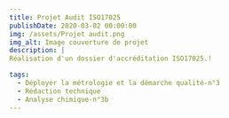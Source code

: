 ```yaml
---
title: Projet Audit ISO17025
publishDate: 2020-03-02 00:00:00
img: /assets/Projet audit.png
img_alt: Image couverture de projet
description: |
Réalisation d'un dossier d'accréditation ISO17025.!

tags:
  - Déployer la métrologie et la démarche qualité-n°3
  - Rédaction technique
  - Analyse chimique-n°3b
---
```

